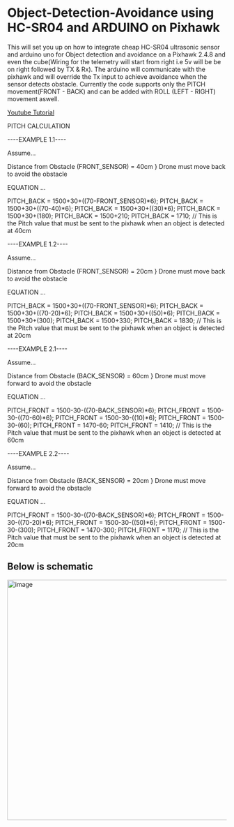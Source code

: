 # Object-Detection-Avoidance using HC-SR04 and ARDUINO on Pixhawk
This will set you up on how to integrate cheap HC-SR04 ultrasonic sensor and arduino uno for Object detection and avoidance on a Pixhawk 2.4.8 and even the cube(Wiring for the telemetry will start from right i.e 5v will be be on right followed by TX &amp; Rx). The arduino will communicate with the pixhawk and will override the Tx input to achieve avoidance when the sensor detects obstacle. 
Currently the code supports only the PITCH movement(FRONT - BACK) and can be added with ROLL (LEFT - RIGHT) movement aswell.

<a href="https://youtu.be/NlPEn-53Ze8">Youtube Tutorial</a>

PITCH CALCULATION

----EXAMPLE 1.1----

Assume...

Distance from Obstacle (FRONT_SENSOR) = 40cm } Drone must move back to avoid the obstacle

EQUATION ...

PITCH_BACK = 1500+30+((70-FRONT_SENSOR)*6);
PITCH_BACK = 1500+30+((70-40)*6);
PITCH_BACK = 1500+30+((30)*6);
PITCH_BACK = 1500+30+(180);
PITCH_BACK = 1500+210;
PITCH_BACK = 1710; // This is the Pitch value that must be sent to the pixhawk when an object is detected at 40cm


----EXAMPLE 1.2----

Assume...

Distance from Obstacle (FRONT_SENSOR) = 20cm } Drone must move back to avoid the obstacle

EQUATION ...

PITCH_BACK = 1500+30+((70-FRONT_SENSOR)*6);
PITCH_BACK = 1500+30+((70-20)*6);
PITCH_BACK = 1500+30+((50)*6);
PITCH_BACK = 1500+30+(300);
PITCH_BACK = 1500+330;
PITCH_BACK = 1830; // This is the Pitch value that must be sent to the pixhawk when an object is detected at 20cm



----EXAMPLE 2.1----

Assume...

Distance from Obstacle (BACK_SENSOR) = 60cm } Drone must move forward to avoid the obstacle

EQUATION ...

PITCH_FRONT = 1500-30-((70-BACK_SENSOR)*6);
PITCH_FRONT = 1500-30-((70-60)*6);
PITCH_FRONT = 1500-30-((10)*6);
PITCH_FRONT = 1500-30-(60);
PITCH_FRONT = 1470-60;
PITCH_FRONT = 1410; // This is the Pitch value that must be sent to the pixhawk when an object is detected at 60cm



----EXAMPLE 2.2----

Assume...

Distance from Obstacle (BACK_SENSOR) = 20cm } Drone must move forward to avoid the obstacle

EQUATION ...

PITCH_FRONT = 1500-30-((70-BACK_SENSOR)*6);
PITCH_FRONT = 1500-30-((70-20)*6);
PITCH_FRONT = 1500-30-((50)*6);
PITCH_FRONT = 1500-30-(300);
PITCH_FRONT = 1470-300;
PITCH_FRONT = 1170; // This is the Pitch value that must be sent to the pixhawk when an object is detected at 20cm


## Below is schematic

<img width="551" alt="image" src="https://user-images.githubusercontent.com/81543946/189780058-f7fb02f8-76d8-4ceb-afd7-fa898446de15.png">

